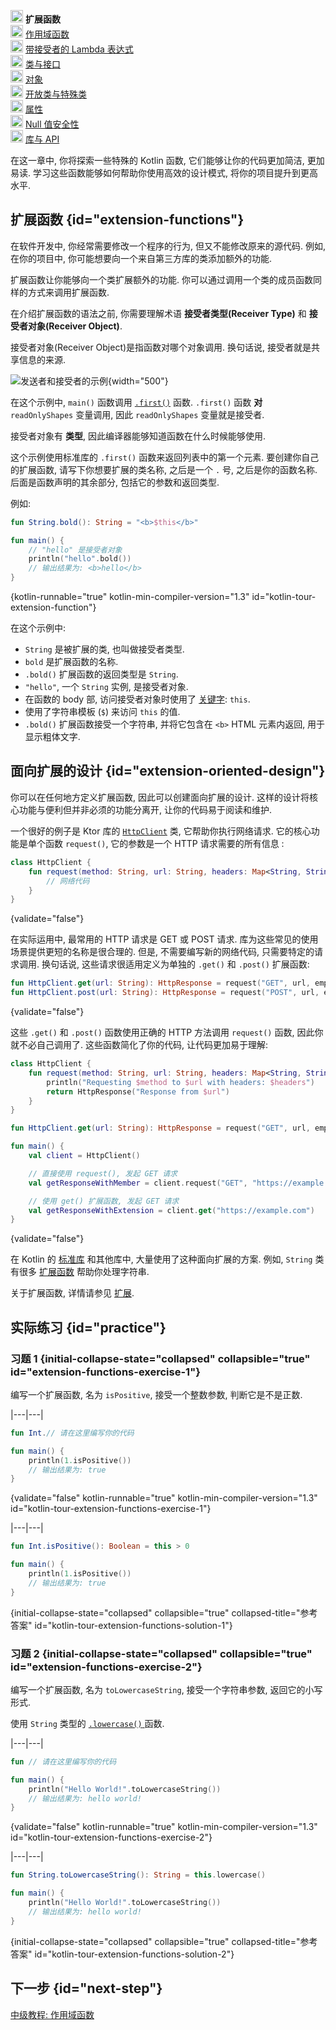 [//]: # (title: 中级教程: 扩展函数)

<tldr>
    <p><img src="icon-1.svg" width="20" alt="First step" /> <strong>扩展函数</strong><br />
        <img src="icon-2-todo.svg" width="20" alt="Second step" /> <a href="kotlin-tour-intermediate-scope-functions.md">作用域函数</a><br />
        <img src="icon-3-todo.svg" width="20" alt="Third step" /> <a href="kotlin-tour-intermediate-lambdas-receiver.md">带接受者的 Lambda 表达式</a><br />
        <img src="icon-4-todo.svg" width="20" alt="Fourth step" /> <a href="kotlin-tour-intermediate-classes-interfaces.md">类与接口</a><br />
        <img src="icon-5-todo.svg" width="20" alt="Fifth step" /> <a href="kotlin-tour-intermediate-objects.md">对象</a><br />
        <img src="icon-6-todo.svg" width="20" alt="Sixth step" /> <a href="kotlin-tour-intermediate-open-special-classes.md">开放类与特殊类</a><br />
        <img src="icon-7-todo.svg" width="20" alt="Seventh step" /> <a href="kotlin-tour-intermediate-properties.md">属性</a><br />
        <img src="icon-8-todo.svg" width="20" alt="Eighth step" /> <a href="kotlin-tour-intermediate-null-safety.md">Null 值安全性</a><br />
        <img src="icon-9-todo.svg" width="20" alt="Ninth step" /> <a href="kotlin-tour-intermediate-libraries-and-apis.md">库与 API</a></p>
</tldr>

在这一章中, 你将探索一些特殊的 Kotlin 函数, 它们能够让你的代码更加简洁, 更加易读.
学习这些函数能够如何帮助你使用高效的设计模式, 将你的项目提升到更高水平.

## 扩展函数 {id="extension-functions"}

在软件开发中, 你经常需要修改一个程序的行为, 但又不能修改原来的源代码.
例如, 在你的项目中, 你可能想要向一个来自第三方库的类添加额外的功能.

扩展函数让你能够向一个类扩展额外的功能. 你可以通过调用一个类的成员函数同样的方式来调用扩展函数.

在介绍扩展函数的语法之前, 你需要理解术语 **接受者类型(Receiver Type)** 和 **接受者对象(Receiver Object)**.

接受者对象(Receiver Object)是指函数对哪个对象调用. 换句话说, 接受者就是共享信息的来源.

![发送者和接受者的示例](receiver-highlight.png){width="500"}

在这个示例中, `main()` 函数调用 [`.first()`](https://kotlinlang.org/api/core/kotlin-stdlib/kotlin.collections/first.html) 函数.
`.first()` 函数 **对** `readOnlyShapes` 变量调用, 因此 `readOnlyShapes` 变量就是接受者.

接受者对象有 **类型**, 因此编译器能够知道函数在什么时候能够使用.

这个示例使用标准库的 `.first()` 函数来返回列表中的第一个元素.
要创建你自己的扩展函数, 请写下你想要扩展的类名称, 之后是一个 `.` 号, 之后是你的函数名称.
后面是函数声明的其余部分, 包括它的参数和返回类型.

例如:

```kotlin
fun String.bold(): String = "<b>$this</b>"

fun main() {
    // "hello" 是接受者对象
    println("hello".bold())
    // 输出结果为: <b>hello</b>
}
```
{kotlin-runnable="true" kotlin-min-compiler-version="1.3" id="kotlin-tour-extension-function"}

在这个示例中:

* `String` 是被扩展的类, 也叫做接受者类型.
* `bold` 是扩展函数的名称.
* `.bold()` 扩展函数的返回类型是 `String`.
* `"hello"`, 一个 `String` 实例, 是接受者对象.
* 在函数的 body 部, 访问接受者对象时使用了 [关键字](keyword-reference.md): `this`.
* 使用了字符串模板 (`$`) 来访问 `this` 的值.
* `.bold()` 扩展函数接受一个字符串, 并将它包含在 `<b>` HTML 元素内返回, 用于显示粗体文字.

## 面向扩展的设计 {id="extension-oriented-design"}

你可以在任何地方定义扩展函数, 因此可以创建面向扩展的设计.
这样的设计将核心功能与便利但并非必须的功能分离开, 让你的代码易于阅读和维护.

一个很好的例子是 Ktor 库的 [`HttpClient`](https://api.ktor.io/ktor-client/ktor-client-core/io.ktor.client/-http-client/index.html) 类, 它帮助你执行网络请求.
它的核心功能是单个函数 `request()`, 它的参数是一个 HTTP 请求需要的所有信息 :

```kotlin
class HttpClient {
    fun request(method: String, url: String, headers: Map<String, String>): HttpResponse {
        // 网络代码
    }
}
```
{validate="false"}

在实际运用中, 最常用的 HTTP 请求是 GET 或 POST 请求. 库为这些常见的使用场景提供更短的名称是很合理的.
但是, 不需要编写新的网络代码, 只需要特定的请求调用.
换句话说, 这些请求很适用定义为单独的 `.get()` 和 `.post()` 扩展函数:

```kotlin
fun HttpClient.get(url: String): HttpResponse = request("GET", url, emptyMap())
fun HttpClient.post(url: String): HttpResponse = request("POST", url, emptyMap())
```
{validate="false"}

这些 `.get()` 和 `.post()` 函数使用正确的 HTTP 方法调用 `request()` 函数, 因此你就不必自己调用了.
这些函数简化了你的代码, 让代码更加易于理解:

```kotlin
class HttpClient {
    fun request(method: String, url: String, headers: Map<String, String>): HttpResponse {
        println("Requesting $method to $url with headers: $headers")
        return HttpResponse("Response from $url")
    }
}

fun HttpClient.get(url: String): HttpResponse = request("GET", url, emptyMap())

fun main() {
    val client = HttpClient()

    // 直接使用 request(), 发起 GET 请求
    val getResponseWithMember = client.request("GET", "https://example.com", emptyMap())

    // 使用 get() 扩展函数, 发起 GET 请求
    val getResponseWithExtension = client.get("https://example.com")
}
```
{validate="false"}

在 Kotlin 的 [标准库](https://kotlinlang.org/api/latest/jvm/stdlib/) 和其他库中, 大量使用了这种面向扩展的方案.
例如, `String` 类有很多 [扩展函数](https://kotlinlang.org/api/latest/jvm/stdlib/kotlin/-string/#extension-functions) 帮助你处理字符串.

关于扩展函数, 详情请参见 [扩展](extensions.md).

## 实际练习 {id="practice"}

### 习题 1 {initial-collapse-state="collapsed" collapsible="true" id="extension-functions-exercise-1"}

编写一个扩展函数, 名为 `isPositive`, 接受一个整数参数, 判断它是不是正数.

|---|---|
```kotlin
fun Int.// 请在这里编写你的代码

fun main() {
    println(1.isPositive())
    // 输出结果为: true
}
```
{validate="false" kotlin-runnable="true" kotlin-min-compiler-version="1.3" id="kotlin-tour-extension-functions-exercise-1"}

|---|---|
```kotlin
fun Int.isPositive(): Boolean = this > 0

fun main() {
    println(1.isPositive())
    // 输出结果为: true
}
```
{initial-collapse-state="collapsed" collapsible="true" collapsed-title="参考答案" id="kotlin-tour-extension-functions-solution-1"}

### 习题 2 {initial-collapse-state="collapsed" collapsible="true" id="extension-functions-exercise-2"}

编写一个扩展函数, 名为 `toLowercaseString`, 接受一个字符串参数, 返回它的小写形式.

<deflist collapsible="true">
    <def title="提示">
        使用 <code>String</code> 类型的 <a href="https://kotlinlang.org/api/latest/jvm/stdlib/kotlin.text/lowercase.html"> <code>.lowercase()</code>
        </a> 函数.
    </def>
</deflist>

|---|---|
```kotlin
fun // 请在这里编写你的代码

fun main() {
    println("Hello World!".toLowercaseString())
    // 输出结果为: hello world!
}
```
{validate="false" kotlin-runnable="true" kotlin-min-compiler-version="1.3" id="kotlin-tour-extension-functions-exercise-2"}

|---|---|
```kotlin
fun String.toLowercaseString(): String = this.lowercase()

fun main() {
    println("Hello World!".toLowercaseString())
    // 输出结果为: hello world!
}
```
{initial-collapse-state="collapsed" collapsible="true" collapsed-title="参考答案" id="kotlin-tour-extension-functions-solution-2"}

## 下一步 {id="next-step"}

[中级教程: 作用域函数](kotlin-tour-intermediate-scope-functions.md)
